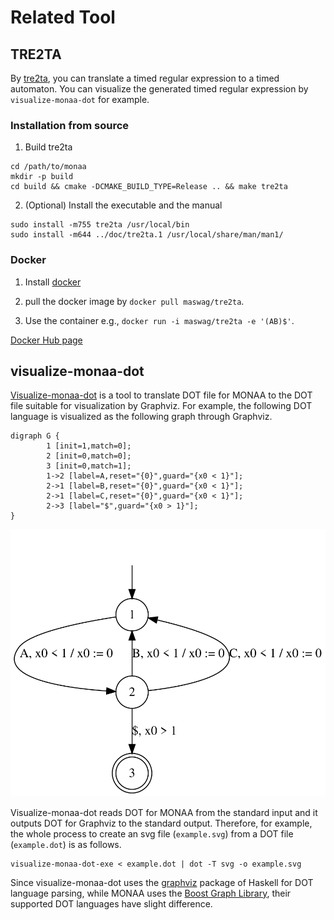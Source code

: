 Related Tool
============

TRE2TA
------

By [tre2ta](./tre2ta_man.md), you can translate a timed regular expression to a timed automaton. You can visualize the generated timed regular expression by `visualize-monaa-dot` for example.

### Installation from source

1. Build tre2ta

```
cd /path/to/monaa
mkdir -p build
cd build && cmake -DCMAKE_BUILD_TYPE=Release .. && make tre2ta
```

2. (Optional) Install the executable and the manual

```
sudo install -m755 tre2ta /usr/local/bin
sudo install -m644 ../doc/tre2ta.1 /usr/local/share/man/man1/
```

### Docker

1. Install [docker](https://www.docker.com/)

2. pull the docker image by `docker pull maswag/tre2ta`.

3. Use the container e.g., `docker run -i maswag/tre2ta -e '(AB)$'`.

[Docker Hub page](https://cloud.docker.com/u/maswag/repository/docker/maswag/tre2ta)


visualize-monaa-dot
-------------------

[Visualize-monaa-dot](https://github.com/MasWag/visualize-monaa-dot) is a tool to translate DOT file for MONAA to the DOT file suitable for visualization by Graphviz. For example, the following DOT language is visualized as the following graph through Graphviz.

```
digraph G {
        1 [init=1,match=0];
        2 [init=0,match=0];
        3 [init=0,match=1];
        1->2 [label=A,reset="{0}",guard="{x0 < 1}"];
        2->1 [label=B,reset="{0}",guard="{x0 < 1}"];
        2->1 [label=C,reset="{0}",guard="{x0 < 1}"];
        2->3 [label="$",guard="{x0 > 1}"];
}
```

![visualized timed automaton by Graphviz](./fig/TA/timed.svg)

Visualize-monaa-dot reads DOT for MONAA from the standard input and it outputs DOT for Graphviz to the standard output. Therefore, for example, the whole process to create an svg file (`example.svg`) from a DOT file (`example.dot`) is as follows.

```
visualize-monaa-dot-exe < example.dot | dot -T svg -o example.svg
```

Since visualize-monaa-dot uses the [graphviz](http://hackage.haskell.org/package/graphviz) package of Haskell for DOT language parsing, while MONAA uses the [Boost Graph Library](https://www.boost.org/doc/libs/1_70_0/libs/graph/doc/index.html), their supported DOT languages have slight difference.
